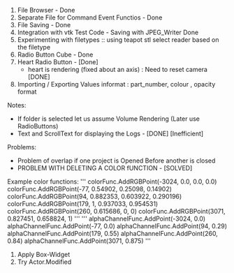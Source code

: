 1. File Browser   - Done
2. Separate File for Command Event Functios - Done
3. File Saving  - Done
4. Integration with vtk Test Code - Saving with JPEG_Writer Done
5. Experimenting with filetypes :: using teapot stl
    select reader based on the filetype
6. Radio Button Cube - Done
7. Heart Radio Button - [Done]
    - heart is rendering (fixed about an axis) : Need to  reset camera  [DONE]
8. Importing / Exporting Values informat : part_number, colour , opacity format 

Notes:
- If folder is selected let us assume Volume Rendering (Later use RadioButtons)
- Text and ScrollText for displaying the Logs - [DONE] [Inefficient]

Problems:
- Problem of overlap if one project is Opened Before another is closed
- PROBLEM WITH DELETING A COLOR fUNCTION - [SOLVED]


Example color functions:
        '''
        colorFunc.AddRGBPoint(-3024, 0.0, 0.0, 0.0)
        colorFunc.AddRGBPoint(-77, 0.54902, 0.25098, 0.14902)
        colorFunc.AddRGBPoint(94, 0.882353, 0.603922, 0.290196)
        colorFunc.AddRGBPoint(179, 1, 0.937033, 0.954531)
        colorFunc.AddRGBPoint(260, 0.615686, 0, 0)
        colorFunc.AddRGBPoint(3071, 0.827451, 0.658824, 1)
        '''
        '''
        alphaChannelFunc.AddPoint(-3024, 0.0)
        alphaChannelFunc.AddPoint(-77, 0.0)
        alphaChannelFunc.AddPoint(94, 0.29)
        alphaChannelFunc.AddPoint(179, 0.55)
        alphaChannelFunc.AddPoint(260, 0.84)
        alphaChannelFunc.AddPoint(3071, 0.875)
        '''

1. Apply Box-Widget
2. Try Actor.Modified
